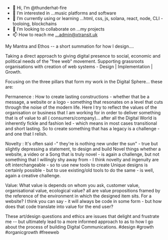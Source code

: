 - 👋 Hi, I’m @thunderhat-fire
- 👀 I’m interested in ...music platforms and software
- 🌱 I’m currently using or learning ...html, css, js, solana, react, node, CLI -tooloing, blockchains
- 💞️ I’m looking to collaborate on ...my projects
- 📫 How to reach me ...admin@xtransit.uk

<!---
thunderhat-fire/thunderhat-fire is a ✨ special ✨ repository because its `README.md` (this file) appears on your GitHub profile.
You can click the Preview link to take a look at your changes.
--->
My Mantra and Ethos -- a short summation for how I design....

Taking a direct approach to giving digital presence to social, economic and political needs of the "free web" movement. Supporting grassroots organisations with creation of web systems - Design | Implementation | Growth.

Focusing on the three pillars that form my work in the Digital Sphere... these are:

Permanence : How to create lasting constructions - whether that be a message, a website or a logo - something that resonates on a level that cuts through the noise of the modern life. Here I try to reflect the values of the organisation or business that I am working for in order to deliver something that is of value to all ( consumers/company)... after all the Digital World is inherently fickle and fashion led - which means in most cases transitional and short lasting. So to create something that has a legacy is a challenge - and one that I relish.

Novelty : It's often said -" they're is nothing new under the sun" - true but slightly depressing a statement, to design and build Novel things whether a website, a video or a Song that is truly novel - is again a challenge, but not something that I willingly shy away from - I think novelty and ingenuity are oft interchangeable - so to use new tools to create Unique designs is certainly possible - but to use existing/old tools to do the same - is well, again a creative challenge.

Value: What value is depends on whom you ask, customer value, organisational value, ecological value? all are value propositions framed by the reference of the environment in which the designed item sits. For a website? I think you can say - it will always be code in some form - but how does that code translate into value for the end user? 

These art/design questions and ethics are issues that delight and frustrate me -- but ultimately lead to a more informed approach to as to how I go about the process of building Digital Communications. #design #growth #organicgrowth  #freeweb
